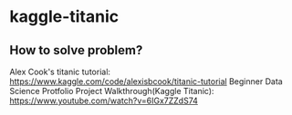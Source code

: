 # kaggle-titanic

## How to solve problem?
Alex Cook's titanic tutorial: https://www.kaggle.com/code/alexisbcook/titanic-tutorial
Beginner Data Science Protfolio Project Walkthrough(Kaggle Titanic): https://www.youtube.com/watch?v=6IGx7ZZdS74
